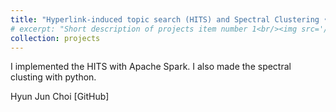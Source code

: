 ```yaml
---
title: "Hyperlink-induced topic search (HITS) and Spectral Clustering • APR 2018"
# excerpt: "Short description of projects item number 1<br/><img src='/images/500x300.png'>"
collection: projects
---
```


I implemented the HITS with Apache Spark. I also made the spectral clusting with python.

Hyun Jun Choi [GitHub]